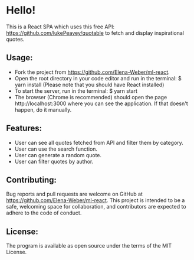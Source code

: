 # Hello!

This is a React SPA which uses this free API: https://github.com/lukePeavey/quotable to fetch and display inspirational quotes.

## Usage:
* Fork the project from https://github.com/Elena-Weber/ml-react.
* Open the root directory in your code editor and run in the terminal:
$ yarn install
(Please note that you should have React installed)
* To start the server, run in the terminal:
$ yarn start
* The browser (Chrome is recommended) should open the page http://localhost:3000 where you can see the application. If that doesn't happen, do it manually.

## Features:
* User can see all quotes fetched from API and filter them by category.
* User can use the search function.
* User can generate a random quote.
* User can filter quotes by author.

## Contributing:
Bug reports and pull requests are welcome on GitHub at https://github.com/Elena-Weber/ml-react. This project is intended to be a safe, welcoming space for collaboration, and contributors are expected to adhere to the code of conduct.

## License:
The program is available as open source under the terms of the MIT License.